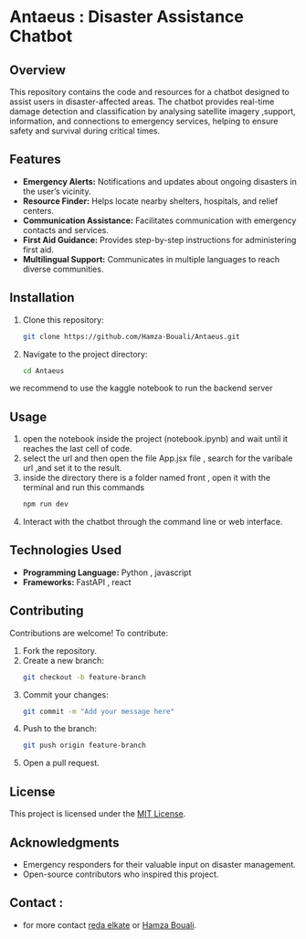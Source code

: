 # Antaeus : Disaster Assistance Chatbot

## Overview
This repository contains the code and resources for a chatbot designed to assist users in disaster-affected areas. The chatbot provides real-time damage detection and classification by analysing satellite imagery ,support, information, and connections to emergency services, helping to ensure safety and survival during critical times.

## Features
- **Emergency Alerts:** Notifications and updates about ongoing disasters in the user’s vicinity.
- **Resource Finder:** Helps locate nearby shelters, hospitals, and relief centers.
- **Communication Assistance:** Facilitates communication with emergency contacts and services.
- **First Aid Guidance:** Provides step-by-step instructions for administering first aid.
- **Multilingual Support:** Communicates in multiple languages to reach diverse communities.

## Installation
1. Clone this repository:
   ```bash
   git clone https://github.com/Hamza-Bouali/Antaeus.git
   ```
2. Navigate to the project directory:
   ```bash
   cd Antaeus
   ```

we recommend to use the kaggle notebook to run the backend server

## Usage
1. open the notebook inside the project (notebook.ipynb) and wait until it reaches the last cell of code.
2. select the url and then open the file App.jsx file , search for the varibale url ,and set it to the result. 
3. inside the directory there is a folder named front , open it with the terminal and run this commands
   ```bash
   npm run dev
   ```
4. Interact with the chatbot through the command line or web interface.

## Technologies Used
- **Programming Language:** Python , javascript 
- **Frameworks:** FastAPI , react

## Contributing
Contributions are welcome! To contribute:
1. Fork the repository.
2. Create a new branch:
   ```bash
   git checkout -b feature-branch
   ```
3. Commit your changes:
   ```bash
   git commit -m "Add your message here"
   ```
4. Push to the branch:
   ```bash
   git push origin feature-branch
   ```
5. Open a pull request.

## License
This project is licensed under the [MIT License](LICENSE).

## Acknowledgments
- Emergency responders for their valuable input on disaster management.
- Open-source contributors who inspired this project.

## Contact : 
- for more contact [reda elkate](https://github.com/redaelkate) or [Hamza Bouali](https://github.com/Hamza-Bouali).
